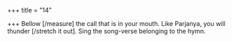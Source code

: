 +++
title = "14"

+++
Bellow [/measure] the call that is in your mouth. Like Parjanya, you will  thunder [/stretch it out].
Sing the song-verse belonging to the hymn.